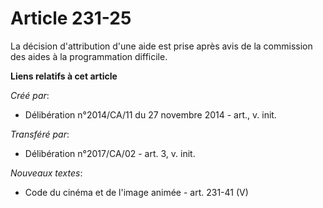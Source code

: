 # Article 231-25

La décision d'attribution d'une aide est prise après avis de la commission des aides à la programmation difficile.

**Liens relatifs à cet article**

_Créé par_:

  - Délibération n°2014/CA/11 du 27 novembre 2014 - art., v. init.

_Transféré par_:

  - Délibération n°2017/CA/02 - art. 3, v. init.

_Nouveaux textes_:

  - Code du cinéma et de l'image animée - art. 231-41 (V)

